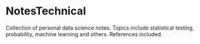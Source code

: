 # NotesTechnical

Collection of personal data science notes. Topics include statistical testing, probability, machine learning and others. References included.

